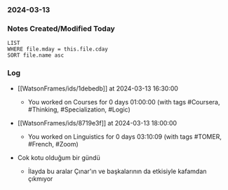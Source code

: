 ### 2024-03-13

### Notes Created/Modified Today
```dataview
LIST 
WHERE file.mday = this.file.cday
SORT file.name asc
```
### Log

- [[WatsonFrames/ids/1debedb]] at 2024-03-13 16:30:00
  - You worked on Courses for 0 days 01:00:00 (with tags #Coursera, #Thinking, #Specialization, #Logic) 

- [[WatsonFrames/ids/8719e3f]] at 2024-03-13 18:00:00
  - You worked on Linguistics for 0 days 03:10:09 (with tags #TOMER, #French, #Zoom) 

- Cok kotu olduğum bir gündü
	- İlayda bu aralar Çınar'ın ve başkalarının da etkisiyle kafamdan çıkmıyor